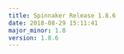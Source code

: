 ```yaml
---
title: Spinnaker Release 1.8.6
date: 2018-08-29 15:11:41
major_minor: 1.8
version: 1.8.6
---
```


<script src="https://gist.github.com/spinnaker-release/0844fadacaf2299d214a82e88217d97c.js"/>
